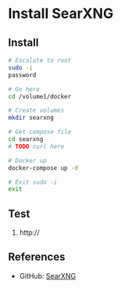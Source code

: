 # Install SearXNG


## Install

```bash
# Escalate to root
sudo -i
password

# Go here
cd /volume1/docker

# Create volumes
mkdir searxng

# Get compose file
cd searxng
# TODO curl here

# Docker up
docker-compose up -d

# Exit sudo -i
exit
```

## Test

1. http://
   

## References

* GitHub: [SearXNG](https://github.com/searxng)
